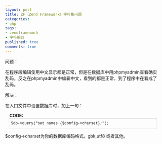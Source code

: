 ```yaml
---
layout: post
title: ZF（Zend Framework）字符集问题
categories:
- php
tags:
- zendframework
- 字符编码
published: true
comments: true
---
```

<p>问题：</p>

<p>在程序段编辑使用中文显示都是正常，但是在数据库中用phpmyadmin查看确实乱码，反之在phpmyadmin中编辑中文，看到的都是正常，到了程序中在看成了乱码。</p>

<p>解决：</p>

<p>在入口文件中设置数据库时，加上一句：
<p style="margin: 1em 1em 0pt; font-weight: bold;">CODE:</p>
<code style="border: 1px solid #cccccc; margin: 0pt 1em 1em; padding: 0.5em; display: block; font-family: Courier,monospace; font-style: normal; font-variant: normal; font-weight: normal; font-size: 12px; font-size-adjust: none; font-stretch: normal; line-height: 1.8em;">$db-&gt;query("set names {$config-&gt;charset};");</code>$config-&gt;charset为你的数据库编码格式。gbk,utf8 或者其他。</p>
